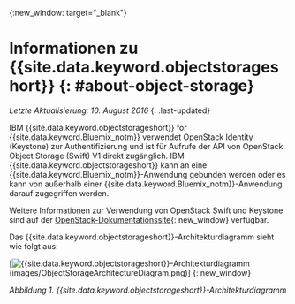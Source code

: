 {:new_window: target="_blank"}

# Informationen zu {{site.data.keyword.objectstorageshort}}  {: #about-object-storage} 

*Letzte Aktualisierung: 10. August 2016*
{: .last-updated}


IBM {{site.data.keyword.objectstorageshort}} for {{site.data.keyword.Bluemix_notm}} verwendet OpenStack Identity (Keystone) zur Authentifizierung und ist für Aufrufe der API von OpenStack Object Storage (Swift) V1 direkt zugänglich. IBM {{site.data.keyword.objectstorageshort}} kann an eine {{site.data.keyword.Bluemix_notm}}-Anwendung gebunden werden oder es kann von außerhalb einer {{site.data.keyword.Bluemix_notm}}-Anwendung darauf zugegriffen werden. 

Weitere Informationen zur Verwendung von OpenStack Swift und Keystone sind auf der [OpenStack-Dokumentationssite](http://docs.openstack.org){: new_window} verfügbar.

Das {{site.data.keyword.objectstorageshort}}-Architekturdiagramm sieht wie folgt aus:

[![{{site.data.keyword.objectstorageshort}}-Architekturdiagramm](images/ObjectStorageArchitectureDiagram.png)(images/ObjectStorageArchitectureDiagram.png)] {: new_window}

*Abbildung 1. {{site.data.keyword.objectstorageshort}}-Architekturdiagramm*

